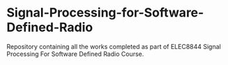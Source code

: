 # Signal-Processing-for-Software-Defined-Radio
Repository containing all the works completed as part of ELEC8844 Signal Processing For Software Defined Radio Course.
